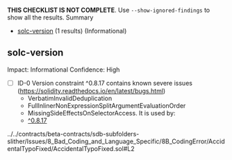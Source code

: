 **THIS CHECKLIST IS NOT COMPLETE**. Use `--show-ignored-findings` to show all the results.
Summary
 - [solc-version](#solc-version) (1 results) (Informational)
## solc-version
Impact: Informational
Confidence: High
 - [ ] ID-0
Version constraint ^0.8.17 contains known severe issues (https://solidity.readthedocs.io/en/latest/bugs.html)
	- VerbatimInvalidDeduplication
	- FullInlinerNonExpressionSplitArgumentEvaluationOrder
	- MissingSideEffectsOnSelectorAccess.
It is used by:
	- [^0.8.17](../../contracts/beta-contracts/sdb-subfolders-slither/Issues/8_Bad_Coding_and_Language_Specific/8B_CodingError/AccidentalTypoFixed/AccidentalTypoFixed.sol#L2)

../../contracts/beta-contracts/sdb-subfolders-slither/Issues/8_Bad_Coding_and_Language_Specific/8B_CodingError/AccidentalTypoFixed/AccidentalTypoFixed.sol#L2


